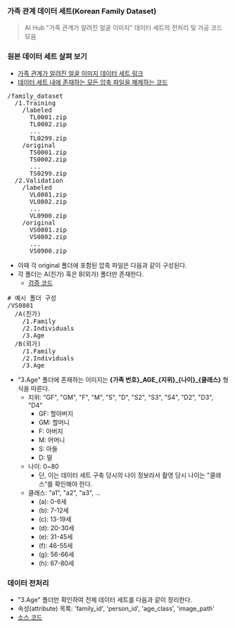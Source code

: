 ### 가족 관계 데이터 세트(Korean Family Dataset)

> AI Hub "가족 관계가 알려진 얼굴 이미지" 데이터 세트의 전처리 및 가공 코드 모음

### 원본 데이터 세트 살펴 보기

* [가족 관계가 알려진 얼굴 이미지 데이터 세트 링크](https://aihub.or.kr/aihubdata/data/view.do?currMenu=115&topMenu=100&aihubDataSe=realm&dataSetSn=528)
* [데이터 세트 내에 존재하는 모든 압축 파일을 해제하는 코드](/unzip.py)

<pre>
/family_dataset
  /1.Training
    /labeled
      TL0001.zip
      TL0002.zip
      ...
      TL0299.zip
    /original
      TS0001.zip
      TS0002.zip
      ...
      TS0299.zip
  /2.Validation
    /labeled
      VL0801.zip
      VL0802.zip
      ...
      VL0900.zip
    /original
      VS0801.zip
      VS0802.zip
      ...
      VS0900.zip
</pre>

* 이때 각 original 폴더에 포함된 압축 파일은 다음과 같이 구성된다.
* 각 폴더는 A(친가) 혹은 B(외가) 폴더만 존재한다.
  * [검증 코드](/check.py)

<pre>
# 예시 폴더 구성
/VS0801
  /A(친가)
    /1.Family
    /2.Individuals
    /3.Age
  /B(외가)
    /1.Family
    /2.Individuals
    /3.Age
</pre>

* "3.Age" 폴더에 존재하는 이미지는 <b>{가족 번호}\_AGE\_{지위}\_{나이}\_{클래스}</b> 형식을 따른다.
  * 지위: "GF", "GM", "F", "M", "S", "D", "S2", "S3", "S4", "D2", "D3", "D4"
    * GF: 할아버지
    * GM: 할머니
    * F: 아버지
    * M: 어머니
    * S: 아들
    * D: 딸
  * 나이: 0~80
    * 단, 이는 데이터 세트 구축 당시의 나이 정보라서 촬영 당시 나이는 "클래스"를 확인해야 한다.
  * 클래스: "a1", "a2", "a3", ...
    * (a): 0-6세
    * (b): 7-12세
    * (c): 13-19세
    * (d): 20-30세
    * (e): 31-45세
    * (f): 46-55세
    * (g): 56-66세
    * (h): 67-80세

### 데이터 전처리

* "3.Age" 폴더만 확인하여 전체 데이터 세트를 다음과 같이 정리한다.
* 속성(attribute) 목록: 'family_id', 'person_id', 'age_class', 'image_path'
* [소스 코드](/preprocess.py)
